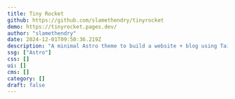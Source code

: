 ```yaml
---
title: Tiny Rocket
github: https://github.com/slamethendry/tinyrocket
demo: https://tinyrocket.pages.dev/
author: "slamethendry"
date: 2024-12-01T09:50:36.219Z
description: "A minimal Astro theme to build a website + blog using Tailwind CSS. Highly customisable."
ssg: ["Astro"]
css: []
ui: []
cms: []
category: []
draft: false
---
```


